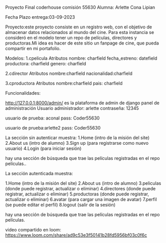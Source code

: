 Proyecto Final coderhouse comisión 55630
Alumna: Arlette Cona Lipian

Fecha Plazo entrega:03-09-2023




Proyecto:este proyecto consiste en un registro web, con el objetivo de almacenar datos relacionados al
mundo del cine. Para esta instancia se consideró en el modelo tener un repo de películas, directores y
productoras.Mi idea es hacer de este sitio un fanpage de cine, que pueda compartir en mi portafolio.


Modelos:
1.cpelicula
	Atributos
	 nombre: charfield
	 fecha_estreno: datefield
	 productora: charfield
	 genero: charfield

2.cdirector
	Atributos
	 nombre:charfield
	 nacionalidad:charfield

3.cproductora
	Atributos
	 nombre:charfield
	 pais: charfield




Funcionalidades:

http://127.0.0.1:8000/admin/ es la plataforma de admin de django panel de administración
Usuario administrador: arlette
contraseña: 12345


usuario de prueba: aconal
pass: Coder55630


usuario de prueba:arlette2
pass: Coder55630



La sección sin autenticar muestra:
1.Home (intro de la misión del site)
2.About us (intro de alumno)
3.Sign up (para registrarse como nuevo usuario)
4.Login (para iniciar sesión)

hay una sección de búsqueda que trae las películas registradas en el repo películas..




La sección autenticada muestra:

1.Home (intro de la misión del site)
2.About us (intro de alumno)
3.peliculas (donde puede registrar, actualizar o eliminar)
4.directores (donde puede registrar, actualizar o eliminar)
5.productoras (donde puede registrar, actualizar o eliminar)
6.avatar (para cargar una imagen de avatar)
7.perfil (se puede editar el perfil)
8.logout (salir de la sesión)

hay una sección de búsqueda que trae las películas registradas en el repo películas.




video compartido en loom:
https://www.loom.com/share/ad9c53e3f50141b28fd5956bf03c0f6c


